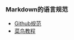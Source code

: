 ### Markdown的语言规范
 * [Github规范](https://docs.github.com/cn/github/writing-on-github/basic-writing-and-formatting-syntax)
 * [菜鸟教程](https://www.runoob.com/markdown/md-tutorial.html)
 